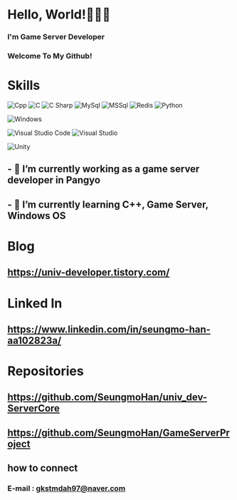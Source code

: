 # Hello, World!👋👋👋
### I'm Game Server Developer
### Welcome To My Github!

# Skills 

<img alt="Cpp" src 
="https://img.shields.io/badge/C++-00599C.svg?&style=for-the-badge&logo=C++&logoColor=white"/>
<img alt="C" src 
="https://img.shields.io/badge/C-A8B9CC.svg?&style=for-the-badge&logo=C&logoColor=white"/>
<img alt="C Sharp" src 
="https://img.shields.io/badge/CSharp-4479A1.svg?&style=for-the-badge&logo=CSharp&logoColor=white"/>
<img alt="MySql" src 
="https://img.shields.io/badge/MySql-333333.svg?&style=for-the-badge&logo=MySql&logoColor=white"/>
<img alt="MSSql" src 
="https://img.shields.io/badge/MSSql-11AADD.svg?&style=for-the-badge&logo=MySql&logoColor=white"/>
<img alt="Redis" src 
="https://img.shields.io/badge/Redis-DC382D.svg?&style=for-the-badge&logo=Redis&logoColor=white"/>
<img alt="Python" src 
="https://img.shields.io/badge/Python-3776AB.svg?&style=for-the-badge&logo=Python&logoColor=white"/>

<img alt="Windows" src 
="https://img.shields.io/badge/Windows-0078D6.svg?&style=for-the-badge&logo=Windows&logoColor=white"/>

<img alt="Visual Studio Code" src 
="https://img.shields.io/badge/VisualStudioCode-007ACC.svg?&style=for-the-badge&logo=VisualStudioCode&logoColor=white"/>
<img alt="Visual Studio" src 
="https://img.shields.io/badge/VisualStudio-5C2D91.svg?&style=for-the-badge&logo=VisualStudio&logoColor=white"/>

<img alt="Unity" src 
="https://img.shields.io/badge/Unity-FFFFFF.svg?&style=for-the-badge&logo=Unity&logoColor=black"/>


## - 🔭 I’m currently working as a game server developer in Pangyo
## - 🌱 I’m currently learning C++, Game Server, Windows OS

# Blog
## https://univ-developer.tistory.com/

# Linked In
## https://www.linkedin.com/in/seungmo-han-aa102823a/

# Repositories
## https://github.com/SeungmoHan/univ_dev-ServerCore
## https://github.com/SeungmoHan/GameServerProject


## how to connect
### E-mail : gkstmdah97@naver.com

<!--
**SeungmoHan/SeungmoHan** is a ✨ _special_ ✨ repository because its `README.md` (this file) appears on your GitHub profile.

Here are some ideas to get you started:



- 🔭 I’m currently working on Webzen.Inc
- 🌱 I’m currently learning C++, GameServer, Windows OS
- 👯 I’m looking to collaborate on ...
- 🤔 I’m looking for help with ...
- 💬 Ask me about Everything what i developed
- 📫 How to reach me: gkstmdah97@naver.com
- 😄 Pronouns: ...
- ⚡ Fun fact: ...
-->
